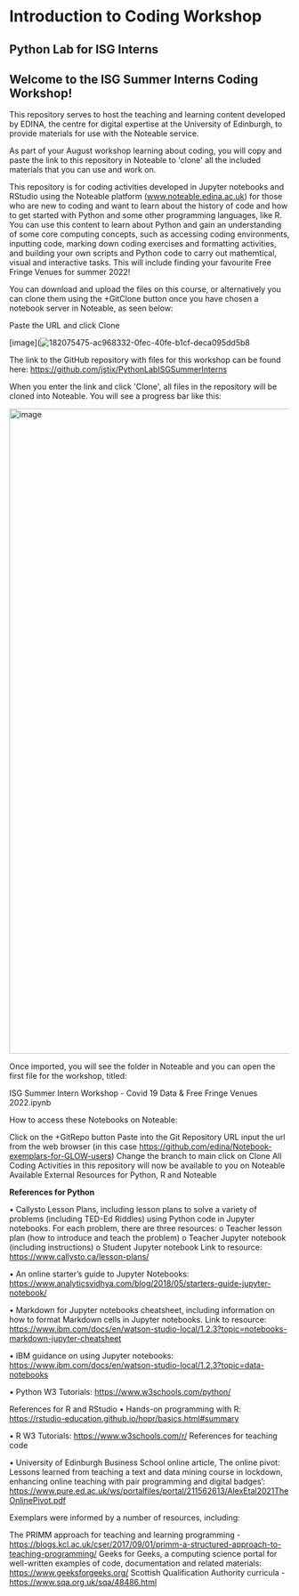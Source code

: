 
# Introduction to Coding Workshop
## Python Lab for ISG Interns
## Welcome to the ISG Summer Interns Coding Workshop! 
This repository serves to host the teaching and learning content developed by EDINA, the centre for digital expertise at the University of Edinburgh, to provide materials for use with the Noteable service. 

As part of your August workshop learning about coding, you will copy and paste the link to this repository in Noteable to 'clone' all the included materials that you can use and work on. 

This repository is for coding activities developed in Jupyter notebooks and RStudio using the Noteable platform (www.noteable.edina.ac.uk) for those who are new to coding and want to learn about the history of code and how to get started with Python and some other programming languages, like R. 
You can use this content to learn about Python and gain an understanding of some core computing concepts, such as accessing coding environments, inputting code, marking down coding exercises and formatting activities, and building your own scripts and Python code to carry out mathemtical, visual and interactive tasks. 
This will include finding your favourite Free Fringe Venues for summer 2022! 

You can download and upload the files on this course, or alternatively you can clone them using the +GitClone button once you have chosen a notebook server in Noteable, as seen below: 

Paste the URL and click Clone

[image](![182075475-ac968332-0fec-40fe-b1cf-deca095dd5b8](https://user-images.githubusercontent.com/62135461/182075579-f602883d-90c3-4a1a-b206-5659c74016e5.png)



The link to the GitHub repository with files for this workshop can be found here: https://github.com/jstix/PythonLabISGSummerInterns 

When you enter the link and click 'Clone', all files in the repository will be cloned into Noteable. You will see a progress bar like this: 

<img width="1160" alt="image" src="https://user-images.githubusercontent.com/62135461/182075647-1341adbb-9e52-4b5d-b64b-52fe036aeef4.png">


Once imported, you will see the folder in Noteable and you can open the first file for the workshop, titled: 

ISG Summer Intern Workshop - Covid 19 Data & Free Fringe Venues 2022.ipynb

How to access these Notebooks on Noteable:

Click on the +GitRepo button
Paste into the Git Repository URL input the url from the web browser (in this case https://github.com/edina/Notebook-exemplars-for-GLOW-users)
Change the branch to main
click on Clone
All Coding Activities in this repository will now be available to you on Noteable
Available External Resources for Python, R and Noteable

<b>References for Python</b>

• Callysto Lesson Plans, including lesson plans to solve a variety of problems (including TED-Ed Riddles) using Python code in Jupyter notebooks. For each problem, there are three resources: o Teacher lesson plan (how to introduce and teach the problem) o Teacher Jupyter notebook (including instructions) o Student Jupyter notebook Link to resource: https://www.callysto.ca/lesson-plans/

• An online starter’s guide to Jupyter Notebooks: https://www.analyticsvidhya.com/blog/2018/05/starters-guide-jupyter-notebook/

• Markdown for Jupyter notebooks cheatsheet, including information on how to format Markdown cells in Jupyter notebooks. Link to resource: https://www.ibm.com/docs/en/watson-studio-local/1.2.3?topic=notebooks-markdown-jupyter-cheatsheet

• IBM guidance on using Jupyter notebooks: https://www.ibm.com/docs/en/watson-studio-local/1.2.3?topic=data-notebooks

• Python W3 Tutorials: https://www.w3schools.com/python/

References for R and RStudio • Hands-on programming with R: https://rstudio-education.github.io/hopr/basics.html#summary

• R W3 Tutorials: https://www.w3schools.com/r/ References for teaching code

• University of Edinburgh Business School online article, The online pivot: Lessons learned from teaching a text and data mining course in lockdown, enhancing online teaching with pair programming and digital badges’: https://www.pure.ed.ac.uk/ws/portalfiles/portal/211562613/AlexEtal2021TheOnlinePivot.pdf

Exemplars were informed by a number of resources, including:

The PRIMM approach for teaching and learning programming - https://blogs.kcl.ac.uk/cser/2017/09/01/primm-a-structured-approach-to-teaching-programming/
Geeks for Geeks, a computing science portal for well-written examples of code, documentation and related materials: https://www.geeksforgeeks.org/
Scottish Qualification Authority curricula - https://www.sqa.org.uk/sqa/48486.html
